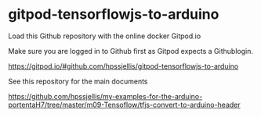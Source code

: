 # gitpod-tensorflowjs-to-arduino


Load this Github repository with the online docker Gitpod.io

Make sure you are logged in to Github first as Gitpod expects a Githublogin.

https://gitpod.io/#github.com/hpssjellis/gitpod-tensorflowjs-to-arduino


See this repository for the main documents

https://github.com/hpssjellis/my-examples-for-the-arduino-portentaH7/tree/master/m09-Tensoflow/tfjs-convert-to-arduino-header


